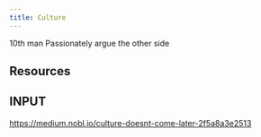 ```yaml
---
title: Culture
---
```


10th man
Passionately argue the other side



## Resources

## INPUT
https://medium.nobl.io/culture-doesnt-come-later-2f5a8a3e2513

